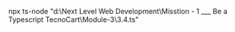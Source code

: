 npx ts-node "d:\Next Level Web Development\Misstion - 1 ___ Be a Typescript TecnoCart\Module-3\3.4.ts"
